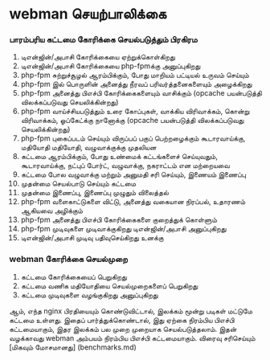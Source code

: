 # webman செயற்பாலிக்கை

### பாரம்பரிய கட்டமை கோரிக்கை செயல்படுத்தும் பிரகிரம

1. டிஎன்ஜின்/அபாசி கோரிக்கையை ஏற்றுக்கொள்கிறது
2. டிஎன்ஜின்/அபாசி கோரிக்கையை php-fpmக்கு அனுப்புகிறது
3. php-fpm சுற்றுச்சூழல் ஆரம்பிக்கும், போது மாறியம் பட்டியல் உருவம் செய்யும்
4. php-fpm இல் பொருளின் அனைத்து நீரவப் பரிவர்த்தனைகளையும் அழைக்கிறது
5. php-fpm அனைத்து பிஎச்பி கோரிக்கைகளையும் வாசிக்கும் (opcache பயன்படுத்தி விலக்கப்படுவது செயலிக்கின்றது)
6. php-fpm வாய்ச்சியபடுத்தும் உரை கோப்புகள், வாக்கிய விரிவாக்கம், கொன்று விரிவாக்கம், ஓப்கேட்க்கு நானோக்கு (opcache பயன்படுத்தி விலக்கப்படுவது செயலிக்கின்றது)
7. php-fpm புகைப்படம் செய்யும் விருப்பப் பகுப் பெற்றழைக்கும் கூடாரவாய்க்கு, மதியோதி மதியோதி, வழுவாக்குக்கு முதலியன
8. கட்டமை ஆரம்பிக்கும், போது உண்மைக் கட்டங்களைச் செய்யுவதும், கூடாரவாய்க்கு, நட்புப் போர்ட், வழுவாக்கு, நகராட்டம் என மற்றையவை
9. கட்டமை போல வழுவாக்கு மற்றும் அனுமதி சரி செய்யும், இணையம் இணைப்பு
10. முதன்மை செயல்பாடு செய்யும் கட்டமை
11. முதன்மை இணைப்பு, இணைப்பு முழுதும் விலைத்தல்
12. php-fpm வளைகாட்டுகளை விட்டு, அனைத்து வகையான நிரப்பல், உதாரணம் ஆகியவை அழிக்கும்
13. php-fpm அனைத்து பிஎச்பி கோரிக்கைகளை குறைத்துக் கொள்ளும்
14. php-fpm முடிவுகளை முடிவாக்குகிறது டிஎன்ஜின்/அபாசி அனுப்புகிறது
15. டிஎன்ஜின்/அபாசி முடிவு பதிவுசெய்கிறது உனக்கு

### webman கோரிக்கை செயல்முறை

1. கட்டமை கோரிக்கையைப் பெறுகிறது
2. கட்டமை வணிக மதியோதியை செயல்முறைகளைப் பெறுகிறது
3. கட்டமை முடிவுகளை வழங்குகிறது அனுப்புகிறது

ஆம், எந்த nginx பிரதியையும் கொண்டுவிட்டால், இலக்கம் மூன்று படிகள் மட்டுமே கட்டமை உள்ளது. இதைப் பார்த்துக்கொண்டால், இது ஏற்கை நிரம்பிய பிஎச்பி கட்டமையாகும், இதர இலக்கம் பல முறை முறையாக செயல்படுத்தலாம். இதன் வழக்காவது webman அம்பயம் நிரம்பிய பிஎச்பி கட்டமையாகும். விரைவு சரிசெய்யும் [மிகவும் மோசமானது] (benchmarks.md)
